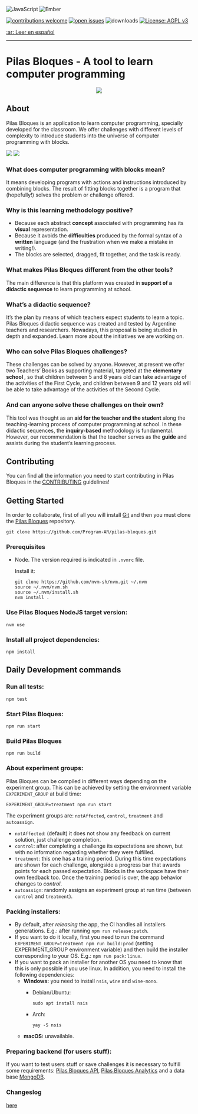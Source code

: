 ![JavaScript](https://img.shields.io/badge/javascript-%23323330.svg?style=for-the-badge&logo=javascript&logoColor=%23F7DF1E)
![Ember](https://img.shields.io/badge/ember-1C1E24?style=for-the-badge&logo=ember.js&logoColor=#D04A37)

[![contributions welcome](https://img.shields.io/badge/contributions-welcome-brightgreen.svg?style=flat)](https://github.com/Program-AR/pilas-bloques/issues)
[![open issues](https://badgen.net/github/open-issues/Program-AR/pilas-bloques)](https://github.com/Program-AR/pilas-bloques/issues)
![downloads](https://img.shields.io/github/downloads/Program-AR/pilas-bloques/total.svg)
[![License: AGPL v3](https://img.shields.io/badge/License-AGPL_v3-blue.svg)](https://www.gnu.org/licenses/agpl-3.0)

[:ar: Leer en español](https://github.com/Program-AR/pilas-bloques/blob/develop/README.md)
_____________

# Pilas Bloques - A tool to learn computer programming

<p align="center">
  <img src="https://pilasbloques.program.ar/online/imagenes/main-logo.png"/>
</p>

## About

Pilas Bloques is an application to learn computer programming, specially developed for the classroom.
We offer challenges with different levels of complexity to introduce students into the universe of computer programming with blocks.

![](https://github.com/Program-AR/pilas-bloques/blob/master/screenshots/desafios.png)
![](https://github.com/Program-AR/pilas-bloques/blob/master/screenshots/editor.png)

### What does computer programming with blocks mean?

It means developing programs with actions and instructions introduced by combining blocks. The result of fitting blocks together is a program that (hopefully!) solves the problem or challenge offered.

### Why is this learning methodology positive?

- Because each abstract <b>concept</b> associated with programming has its <b>visual</b> representation.
- Because it avoids the <b>difficulties</b> produced by the formal syntax of a <b>written</b> language (and the frustration when we make a mistake in writing!). 
- The blocks are selected, dragged, fit together, and the task is ready.

### What makes Pilas Bloques different from the other tools?

The main difference is that this platform was created in <b>support of a didactic sequence</b> to learn programming at school.

###  What’s a didactic sequence?

It’s the plan by means of which teachers expect students to learn a topic. Pilas Bloques didactic sequence was created and tested by Argentine teachers and researchers. Nowadays, this proposal is being studied in depth and expanded. Learn more about the initiatives we are working on.

### Who can solve Pilas Bloques challenges?

These challenges can be solved by anyone. However, at present we offer two Teachers’ Books as supporting material, targeted at the <b> elementary school </b>, so that children between 5 and 8 years old can take advantage of the activities of the First Cycle, and children between 9 and 12 years old will be able to take advantage of the activities of the Second Cycle.

### And can anyone solve these challenges on their own?

This tool was thought as an <b>aid for the teacher and the student</b> along the teaching-learning process of computer programming at school. In these didactic sequences, the <b>inquiry-based</b> methodology is fundamental. However, our recommendation is that the teacher serves as the <b>guide</b> and assists during the student’s learning process.

## Contributing

You can find all the information you need to start contributing in Pilas Bloques in the [CONTRIBUTING](https://github.com/Program-AR/pilas-bloques/blob/guidelines/CONTRIBUTING_en.md) guidelines!

## Getting Started

In order to collaborate, first of all you will install [Git](https://git-scm.com/) and then you must clone the [Pilas Bloques](https://github.com/Program-AR/pilas-bloques) repository.

```
git clone https://github.com/Program-AR/pilas-bloques.git
```

### Prerequisites

* Node. The version required is indicated in `.nvmrc` file.

  Install it: 
  ```
  git clone https://github.com/nvm-sh/nvm.git ~/.nvm
  source ~/.nvm/nvm.sh
  source ~/.nvm/install.sh
  nvm install .
  ```

### Use Pilas Bloques NodeJS target version:
```
nvm use
```
  
### Install all project dependencies:
```
npm install
```

## Daily Development commands

### Run all tests:
```
npm test
```

### Start Pilas Bloques:
```
npm run start
```

### Build Pilas Bloques

```
npm run build
```

### About experiment groups:

Pilas Bloques can be compiled in different ways depending on the experiment group. This can be achieved by setting the environment variable `EXPERIMENT_GROUP` at build time:

```
EXPERIMENT_GROUP=treatment npm run start
```

The experiment groups are: `notAffected`, `control`, `treatment` and `autoassign`.

- `notAffected`: (default) it does not show any feedback on current solution, just challenge completion.
- `control`: after completing a challenge its expectations are shown, but with no information regarding whether they were fulfilled.
- `treatment`: this one has a training period. During this time expectations are shown for each challenge, alongside a progress bar that awards points for each passed expectation. Blocks in the workspace have their own feedback too. Once the training period is over, the app behavior changes to *control*.
- `autoassign`: randomly assigns an experiment group at run time (between `control` and `treatment`).

### Packing installers:

- By default, after _releasing_ the app, the CI handles all installers generations. E.g.: after running `npm run release:patch`.
- If you want to do it locally, first you need to run the command `EXPERIMENT_GROUP=treatment npm run build:prod` (setting EXPERIMENT_GROUP environment variable) and then build the installer corresponding to your OS. E.g.: `npm run pack:linux`.
- If you want to pack an installer for another OS you need to know that this is only possible if you use linux. In addition, you need to install the following dependencies:
  - **Windows:** you need to install `nsis`, `wine` and `wine-mono`.
    - Debian/Ubuntu:

      ```
      sudo apt install nsis
      ```
    - Arch:

      ```
      yay -S nsis
      ```
  - **macOS:** unavailable.

### Preparing backend (for users stuff):

If you want to test users stuff or save challenges it is necessary to fulfill some requirements: [Pilas Bloques API](https://github.com/Program-AR/pilas-bloques-api), [Pilas Bloques Analytics](https://github.com/Program-AR/pilas-bloques-analytics) and a data base [MongoDB](https://www.mongodb.com/).

### Changeslog
[here](notasDeVersion.md)

